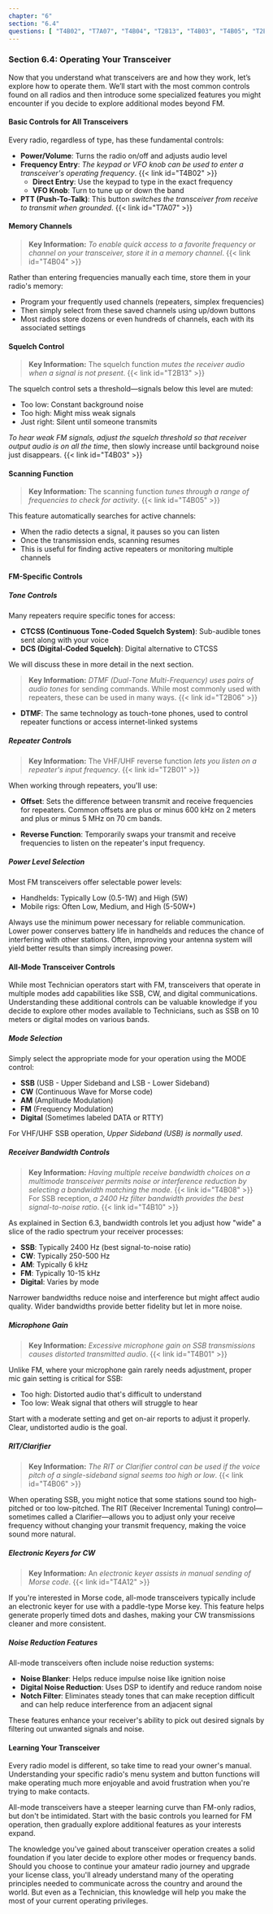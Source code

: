 ```yaml
---
chapter: "6"
section: "6.4"
questions: [ "T4B02", "T7A07", "T4B04", "T2B13", "T4B03", "T4B05", "T2B06", "T2B01", "T4B08", "T4B10", "T4B01", "T4B06", "T4A12" ]
---
```


### Section 6.4: Operating Your Transceiver

Now that you understand what transceivers are and how they work, let’s explore how to operate them. We’ll start with the most common controls found on all radios and then introduce some specialized features you might encounter if you decide to explore additional modes beyond FM.

#### Basic Controls for All Transceivers

Every radio, regardless of type, has these fundamental controls:

- **Power/Volume**: Turns the radio on/off and adjusts audio level
- **Frequency Entry**: *The keypad or VFO knob can be used to enter a transceiver's operating frequency*. {{< link id="T4B02" >}}
  - **Direct Entry**: Use the keypad to type in the exact frequency
  - **VFO Knob**: Turn to tune up or down the band
- **PTT (Push-To-Talk)**: This button *switches the transceiver from receive to transmit when grounded*. {{< link id="T7A07" >}}

#### Memory Channels

> **Key Information:** *To enable quick access to a favorite frequency or channel on your transceiver, store it in a memory channel*. {{< link id="T4B04" >}}

Rather than entering frequencies manually each time, store them in your radio's memory:
- Program your frequently used channels (repeaters, simplex frequencies)
- Then simply select from these saved channels using up/down buttons
- Most radios store dozens or even hundreds of channels, each with its associated settings

#### Squelch Control

> **Key Information:** The squelch function *mutes the receiver audio when a signal is not present*. {{< link id="T2B13" >}}

The squelch control sets a threshold—signals below this level are muted:
- Too low: Constant background noise
- Too high: Might miss weak signals
- Just right: Silent until someone transmits

*To hear weak FM signals, adjust the squelch threshold so that receiver output audio is on all the time*, then slowly increase until background noise just disappears. {{< link id="T4B03" >}}

#### Scanning Function

> **Key Information:** The scanning function *tunes through a range of frequencies to check for activity*. {{< link id="T4B05" >}}

This feature automatically searches for active channels:
- When the radio detects a signal, it pauses so you can listen
- Once the transmission ends, scanning resumes
- This is useful for finding active repeaters or monitoring multiple channels

#### FM-Specific Controls

##### Tone Controls

Many repeaters require specific tones for access:

- **CTCSS (Continuous Tone-Coded Squelch System)**: Sub-audible tones sent along with your voice
- **DCS (Digital-Coded Squelch)**: Digital alternative to CTCSS

We will discuss these in more detail in the next section.

> **Key Information:** *DTMF (Dual-Tone Multi-Frequency) uses pairs of audio tones* for sending commands. While most commonly used with repeaters, these can be used in many ways. {{< link id="T2B06" >}}

- **DTMF**: The same technology as touch-tone phones, used to control repeater functions or access internet-linked systems

##### Repeater Controls

> **Key Information:** The VHF/UHF reverse function *lets you listen on a repeater's input frequency*. {{< link id="T2B01" >}}

When working through repeaters, you'll use:

- **Offset**: Sets the difference between transmit and receive frequencies for repeaters. Common offsets are plus or minus 600 kHz on 2 meters and plus or minus 5 MHz on 70 cm bands.

- **Reverse Function**: Temporarily swaps your transmit and receive frequencies to listen on the repeater's input frequency.

##### Power Level Selection

Most FM transceivers offer selectable power levels:
- Handhelds: Typically Low (0.5-1W) and High (5W)
- Mobile rigs: Often Low, Medium, and High (5-50W+)

Always use the minimum power necessary for reliable communication. Lower power conserves battery life in handhelds and reduces the chance of interfering with other stations. Often, improving your antenna system will yield better results than simply increasing power.

#### All-Mode Transceiver Controls

While most Technician operators start with FM, transceivers that operate in multiple modes add capabilities like SSB, CW, and digital communications. Understanding these additional controls can be valuable knowledge if you decide to explore other modes available to Technicians, such as SSB on 10 meters or digital modes on various bands.

##### Mode Selection

Simply select the appropriate mode for your operation using the MODE control:

- **SSB** (USB - Upper Sideband and LSB - Lower Sideband)
- **CW** (Continuous Wave for Morse code)
- **AM** (Amplitude Modulation)
- **FM** (Frequency Modulation)
- **Digital** (Sometimes labeled DATA or RTTY)

For VHF/UHF SSB operation, *Upper Sideband (USB) is normally used*.

##### Receiver Bandwidth Controls

> **Key Information:** *Having multiple receive bandwidth choices on a multimode transceiver permits noise or interference reduction by selecting a bandwidth matching the mode*. {{< link id="T4B08" >}} For SSB reception, *a 2400 Hz filter bandwidth provides the best signal-to-noise ratio*. {{< link id="T4B10" >}}

As explained in Section 6.3, bandwidth controls let you adjust how "wide" a slice of the radio spectrum your receiver processes:

- **SSB**: Typically 2400 Hz (best signal-to-noise ratio)
- **CW**: Typically 250-500 Hz
- **AM**: Typically 6 kHz
- **FM**: Typically 10-15 kHz
- **Digital**: Varies by mode

Narrower bandwidths reduce noise and interference but might affect audio quality. Wider bandwidths provide better fidelity but let in more noise.

##### Microphone Gain

> **Key Information:** *Excessive microphone gain on SSB transmissions causes distorted transmitted audio*. {{< link id="T4B01" >}}

Unlike FM, where your microphone gain rarely needs adjustment, proper mic gain setting is critical for SSB:
- Too high: Distorted audio that's difficult to understand
- Too low: Weak signal that others will struggle to hear

Start with a moderate setting and get on-air reports to adjust it properly. Clear, undistorted audio is the goal.

##### RIT/Clarifier

> **Key Information:** *The RIT or Clarifier control can be used if the voice pitch of a single-sideband signal seems too high or low*. {{< link id="T4B06" >}}

When operating SSB, you might notice that some stations sound too high-pitched or too low-pitched. The RIT (Receiver Incremental Tuning) control—sometimes called a Clarifier—allows you to adjust only your receive frequency without changing your transmit frequency, making the voice sound more natural.

##### Electronic Keyers for CW

> **Key Information:** An *electronic keyer assists in manual sending of Morse code*. {{< link id="T4A12" >}}

If you're interested in Morse code, all-mode transceivers typically include an electronic keyer for use with a paddle-type Morse key. This feature helps generate properly timed dots and dashes, making your CW transmissions cleaner and more consistent.

##### Noise Reduction Features

All-mode transceivers often include noise reduction systems:

- **Noise Blanker**: Helps reduce impulse noise like ignition noise
- **Digital Noise Reduction**: Uses DSP to identify and reduce random noise
- **Notch Filter**: Eliminates steady tones that can make reception difficult and can help reduce interference from an adjacent signal

These features enhance your receiver's ability to pick out desired signals by filtering out unwanted signals and noise.

#### Learning Your Transceiver

Every radio model is different, so take time to read your owner's manual. Understanding your specific radio's menu system and button functions will make operating much more enjoyable and avoid frustration when you're trying to make contacts.

All-mode transceivers have a steeper learning curve than FM-only radios, but don't be intimidated. Start with the basic controls you learned for FM operation, then gradually explore additional features as your interests expand.

The knowledge you've gained about transceiver operation creates a solid foundation if you later decide to explore other modes or frequency bands. Should you choose to continue your amateur radio journey and upgrade your license class, you'll already understand many of the operating principles needed to communicate across the country and around the world. But even as a Technician, this knowledge will help you make the most of your current operating privileges.
